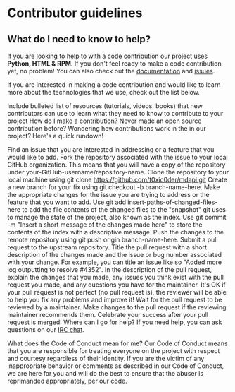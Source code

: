 # Contributor guidelines

## What do I need to know to help?

If you are looking to help to with a code contribution our project uses **Python, HTML & RPM**. If you don't feel ready to make a code contribution yet, no problem! You can also check out the [documentation](https://github.com/t0xic0der/mdapi#readme) and [issues](https://github.com/t0xic0der/mdapi/issues). 

If you are interested in making a code contribution and would like to learn more about the technologies that we use, check out the list below.

Include bulleted list of
resources (tutorials, videos, books) that new contributors
can use to learn what they need to know to contribute to your project
How do I make a contribution?
Never made an open source contribution before? Wondering how contributions work in the in our project? Here's a quick rundown!

Find an issue that you are interested in addressing or a feature that you would like to add.
Fork the repository associated with the issue to your local GitHub organization. This means that you will have a copy of the repository under your-GitHub-username/repository-name.
Clone the repository to your local machine using git clone https://github.com/t0xic0der/mdapi.git
Create a new branch for your fix using git checkout -b branch-name-here.
Make the appropriate changes for the issue you are trying to address or the feature that you want to add.
Use git add insert-paths-of-changed-files-here to add the file contents of the changed files to the "snapshot" git uses to manage the state of the project, also known as the index.
Use git commit -m "Insert a short message of the changes made here" to store the contents of the index with a descriptive message.
Push the changes to the remote repository using git push origin branch-name-here.
Submit a pull request to the upstream repository.
Title the pull request with a short description of the changes made and the issue or bug number associated with your change. For example, you can title an issue like so "Added more log outputting to resolve #4352".
In the description of the pull request, explain the changes that you made, any issues you think exist with the pull request you made, and any questions you have for the maintainer. It's OK if your pull request is not perfect (no pull request is), the reviewer will be able to help you fix any problems and improve it!
Wait for the pull request to be reviewed by a maintainer.
Make changes to the pull request if the reviewing maintainer recommends them.
Celebrate your success after your pull request is merged!
Where can I go for help?
If you need help, you can ask questions on our [IRC chat](https://chat.fedoraproject.org/#/room/#apps:fedoraproject.org).

What does the Code of Conduct mean for me?
Our Code of Conduct means that you are responsible for treating everyone on the project with respect and courtesy regardless of their identity. If you are the victim of any inappropriate behavior or comments as described in our Code of Conduct, we are here for you and will do the best to ensure that the abuser is reprimanded appropriately, per our code.
